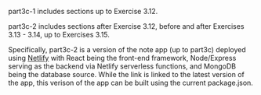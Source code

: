 part3c-1 includes sections up to Exercise 3.12.

part3c-2 includes sections after Exercise 3.12, before and after Exercises 3.13 - 3.14, up to Exercises 3.15.

Specifically, part3c-2 is a version of the note app (up to part3c) deployed using [Netlify](https://khl-note-app.netlify.app/) with React being the front-end framework, Node/Express serving as the backend via Netlify serverless functions, and MongoDB being the database source. While the link is linked to the latest version of the app, this verison of the app can be built using the current package.json.
